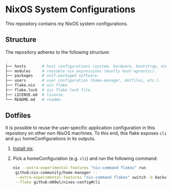 # NixOS System Configurations

This repository contains my NixOS system configurations.

## Structure

The repository adheres to the following structure:

```bash
.
├── hosts       # host configurations (system, hardware, bootstrap, etc.).
├── modules     # reusable nix expressions (mostly host-agnostic).
├── packages    # self-packaged software.
├── users       # user configuration (home-manager, dotfiles, etc.).
├── flake.nix   # nix flake.
├── flake.lock  # nix flake lock file.
├── LICENSE.md  # license.
└── README.md   # readme.
```

## Dotfiles

It is possible to reuse the user-specific application configuration in this repository on other non-NixOS machines.
To this end, this flake exposes `cli` and `gui` homeConfigurations in its outputs.

1. [Install nix](https://nixos.org/download.html).

2. Pick a homeConfiguration (e.g. `cli`) and run the following command:

   ```bash
   nix --extra-experimental-features "nix-command flakes" run           \
    github:nix-community/home-manager --                                \
    --extra-experimental-features "nix-command flakes" switch -b backup \
    --flake github:m00wl/nixos-config#cli
   ```
